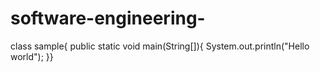 # software-engineering-
class sample{
public static void main(String[]){
System.out.println("Hello world");
}}
